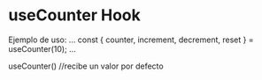 # useCounter Hook

Ejemplo de uso:
...
    const { counter, increment, decrement, reset } = useCounter(10);
...

useCounter() //recibe un valor por defecto